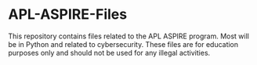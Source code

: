 # APL-ASPIRE-Files
This repository contains files related to the APL ASPIRE program.  Most will be in Python and related to cybersecurity.  These files are for education purposes only and should not be used for any illegal activities.
